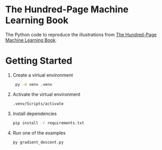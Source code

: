 # The Hundred-Page Machine Learning Book
The Python code to reproduce the illustrations from [The Hundred-Page Machine Learning Book](http://themlbook.com/).

# Getting Started
1. Create a virtual environment
   ```bash
    py -m venv .venv
    ```
2. Activate the virtual environment
    ```bash
    .venv/Scripts/activate
    ```
3. Install dependencies
   ```bash
   pip install -r requirements.txt
   ```
4. Run one of the examples
   ```
   py gradient_descent.py
   ```
